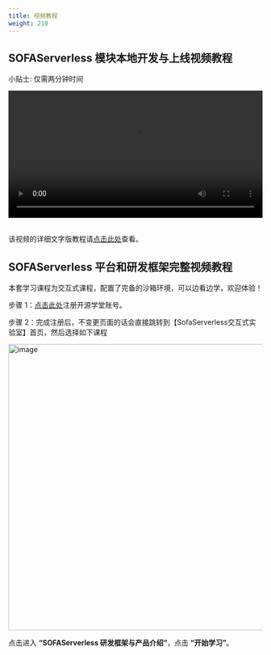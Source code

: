 ```yaml
---
title: 视频教程
weight: 210
---
```


## SOFAServerless 模块本地开发与上线视频教程
小贴士: 仅需两分钟时间

<video width=100% controls autoplay>
<source src="https://serverless-opensource.oss-cn-shanghai.aliyuncs.com/outer-materials/docs/videos/module_dev_and_deploy.mp4" type="video/mp4">
Your browser does not support the video tag.  
</video>
 
<br/>
<br/>

该视频的详细文字版教程请[点击此处](/docs/tutorials/trial_step_by_step)查看。

## SOFAServerless 平台和研发框架完整视频教程
本套学习课程为交互式课程，配置了完备的沙箱环境，可以边看边学，欢迎体验！

步骤 1：[点击此处](https://sofaserverless.beta.oscollege.net/os/?invite=true&key=1662838629963194399&sign=UtWAPq5uAiBuf6uqe7LWXOTdh0a8cyvo58Ft6z9TP4O4vqyRDnfgTSjPz3cpz2JM7yC1qdgQ%2BltrZP1pNtqqB4c%2FOrSkP6GD6o0qHbI4GzErPZGTHNES2VlbiGOPzF2NRzkKE1BxLmFwfQWSF844Qb7JoNlA24t24cm6ic%2Fuv1gq4L2XYq3hxVJ7xXL1QZcG7yfJTDBGsiNdrmqBNEMpyTwNcIdPko8RoB%2B1uQbEDYUDt5xOmQnUAOuJTNxSVU3sSVTukSpLNENM7deKUaTtoLJJ%2BH4bbgrkgsufGiD1KJ7c6LSSlnkH9Vd630O6TG8s13Z%2FwFp%2FuWnxUlA2YArgjA%3D%3D)注册开源学堂账号。

步骤 2：完成注册后，不变更页面的话会直接跳转到【SofaServerless交互式实验室】首页，然后选择如下课程

<img width="567" alt="image" src="/img/oscollege_intro.png"/>

点击进入 **“SOFAServerless 研发框架与产品介绍”**，点击 **“开始学习”**。
